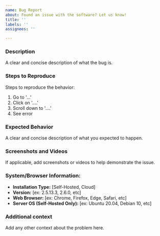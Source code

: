 ```yaml
---
name: Bug Report
about: Found an issue with the software? Let us know!
title: ''
labels: ''
assignees: ''

---
```


### Description
A clear and concise description of what the bug is.

### Steps to Reproduce
Steps to reproduce the behavior:
1. Go to '...'
2. Click on '....'
3. Scroll down to '....'
4. See error

### Expected Behavior
A clear and concise description of what you expected to happen.

### Screenshots and Videos
If applicable, add screenshots or videos to help demonstrate the issue.

### System/Browser Information:
 - **Installation Type:** [Self-Hosted, Cloud]
 - **Version:** [ex: 2.5.13.3, 2.6.0, etc]
 - **Web Browser:** [ex: Chrome, Firefox, Edge, Safari, etc]
 - **Server OS (Self-Hosted Only):** [ex: Ubuntu 20.04, Debian 10, etc]

### Additional context
Add any other context about the problem here.
